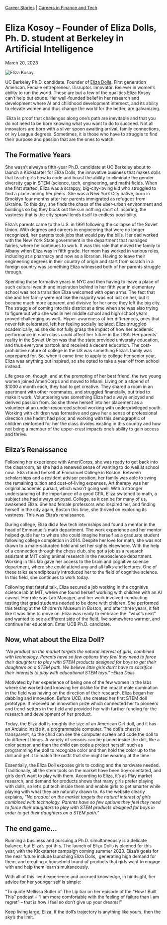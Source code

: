 [//]: # (title: Eliza Kosoy – Founder of Eliza Dolls, Ph. D. student at Berkeley in Artificial Intelligence)

[//]: # (main_image: https://madamambition.com/wp-content/uploads/2023/02/48-scaled.jpg)

[Career Stories](https://madamambition.com/category/career-stories/) | [Careers in Finance and Tech](https://madamambition.com/category/career-stories/careers-in-finance-and-tech/)

Eliza Kosoy – Founder of Eliza Dolls, Ph. D. student at Berkeley in Artificial Intelligence
===========================================================================================

March 20, 2023

![Eliza Kosoy](https://madamambition.com/wp-content/uploads/2023/02/48-scaled.jpg "Eliza Kosoy - Founder of E-liza Dolls")

UC Berkeley Ph.D. candidate. Founder of [Eliza Dolls](https://www.elizadolls.com/). First generation American. Female entrepreneur. Disruptor. Innovator. Believer in women’s ability to run the world. These are but a few of the qualities Eliza Kosoy can’t help but exude. Her well-founded belief in her research and development where AI and childhood development intersect, and its ability to elevate women and thus change the world for the better, are galvanizing.

 Eliza is proof that challenges along one’s path are inevitable and that you do not need to be born knowing what you want to do to succeed. Not all innovators are born with a silver spoon awaiting arrival, family connections, or Ivy League degrees. Sometimes, it is those who have to struggle to find their purpose and passion that are the ones to watch.

The Formative Years
-------------------

She wasn’t always a fifth-year Ph.D. candidate at UC Berkeley about to launch a Kickstarter for Eliza Dolls, the innovative business that makes dolls that teach girls how to code and boast the ability to eliminate the gender diversity gap in STEM (science, tech, engineering, and math) fields. When she first started, Eliza was a scrappy, big-city-loving kid who struggled to find a place among her peers. She was a New York City native, born in Brooklyn four months after her parents immigrated as refugees from Ukraine. To this day, she finds the chaos of the uber-urban environment and buildings so big they block out the sun nothing short of inspiring; the vastness that is the city sprawl lends itself to endless possibility.

Eliza’s parents came to the U.S. in 1991 following the collapse of the Soviet Union. With degrees and careers in engineering that were no longer recognized, her parents took jobs that would pay the bills. Her dad worked with the New York State government in the department that managed fairies, where he continues to work. It was this role that moved the family to Albany when Eliza was in fifth grade. Her mom has worked in various roles, including at a pharmacy and now as a librarian. Having to leave their engineering degrees in their country of origin and start from scratch in a foreign country was something Eliza witnessed both of her parents struggle through.

Spending those formative years in NYC and then having to leave a place of such cultural wealth and inspiration behind in her fifth year in elementary school was not a transition Eliza welcomed with open arms. The fact that she and her family were not like the majority was not lost on her, but it became much more apparent and divisive for her once they left the big city. The struggle of coming into this district at a time when she was also trying to figure out who she was in her middle school and high school years proved challenging as well.. Hyper-awareness of her differences, ones that never felt celebrated, left her feeling socially isolated. Eliza struggled academically, as she did not fully grasp the impact of how her academic performance in each class could affect her future in the USA. Her parents’ reality in the Soviet Union was that the state provided university education, and thus everyone partook and received a decent education. The cost-prohibitive nature of college in the US was something Eliza’s family was unprepared for. So, when it came time to apply to college her senior year, Eliza was anything but inspired, so she opted to take a year off from school instead.

Life goes on, though, and at the prompting of her best friend, the two young women joined AmeriCorps and moved to Miami. Living on a stipend of $1000 a month each, they had to get creative. They shared a room in an apartment with other roommates, and struggled financially, but tried to make it work. Volunteering was something Eliza had always enjoyed and derived passion from. So she threw herself into her placement as a volunteer at an under-resourced school working with underprivileged youth. Working with children was formative and gave her a sense of professional direction she hadn’t had prior, and working with this demographic of children reinforced for her the class divides existing in this country and how not being a member of the upper-crust impacts one’s ability to gain access and thrive.

Eliza’s Renaissance
-------------------

Following her experience with AmeriCorps, she was ready to get back into the classroom, as she had a renewed sense of wanting to do well at school now.  Eliza found herself at Emmanuel College in Boston. Between scholarships and a resident advisor position, her family was able to swing the remaining tuition and cost-of-living expenses. Art therapy was her original academic pursuit, which wasn’t going well. With a stronger understanding of the importance of a good GPA, Eliza switched to math, a subject she had always enjoyed. College, as it can be for many of us, awakened Eliza. She had female professors who inspired her, and finding herself in the city again, Boston this time, she thrived on exploring its vastness. This was Eliza’s renaissance.

During college, Eliza did a few tech internships and found a mentor in the head of Emmanuel’s math department. The work experience and her mentor helped guide her to where she could imagine herself as a graduate student following college completion in 2014. Despite her love for math, she was not drawn to a male-saturated field and set her sights elsewhere. With the help of a connection through the chess club, she got a job as a research assistant at MIT doing animal research in the neuroscience department. Working in this lab gave her access to the brain and cognitive science department, where she could attend any and all talks and lectures. One of these talks serendipitously introduced her to the field of cognitive science. In this field, she continues to work today.

Following that fateful talk, Eliza secured a job working in the cognitive science lab at MIT, where she found herself working with children with an AI caveat. Her role was Lab Manager, and her work involved conducting testing that grad students needed to be done with children. She performed this testing at the Children’s Museum in Boston, and after three years, it felt like it was time to move on. Eliza was ready to embrace the  “what’s next” and wanted to see a different side of the field, live somewhere warmer, and continue her education. Enter UCB Ph.D. candidate.

Now, what about the Eliza Doll?
-------------------------------

*“No product on the market targets the natural interest of girls, combined with technology. Parents have so few options they feel they need to force their daughters to play with STEM products designed for boys to get their daughters on a STEM path. We believe little girls don’t have to sacrifice their interests to play with educational STEM toys.” –Eliza Dolls.*

Motivated by her experience of being one of the few women in the labs where she worked and knowing her dislike for the impact male domination in the field was having on the direction of their research, Eliza began her dabbling and innovation. Before UCB, she created her first STEM doll prototype. It received an innovation prize which connected her to pioneers and trend-setters in the field and provided her with further funding for the research and development of her product.

Today, the Eliza doll is roughly the size of an American Girl doll, and it has an Arduino inside it, a programmable computer. The doll’s chest is transparent, so the child can see the computer screen and code the doll to do different things. A variety of sensors can be placed inside the doll, like a color sensor, and then the child can code a project herself, such as programming the doll to recognize color and then hold the color up to the doll and get it to match the outfit that she might be wearing at the time.

Essentially, the Eliza Doll exposes girls to coding and the hardware needed. Traditionally, all the stem tools on the market have been boy-orientated, and girls don’t want to play with them. According to Eliza, it’s as Play market research, and demand for products shows that many girls prefer playing with dolls, so let’s put tech inside them and enable girls to get smarter while playing with what they are naturally drawn to. As the website clearly explains, *“No product on the market targets the natural interest of girls combined with technology. Parents have so few options they feel they need to force their daughters to play with STEM products designed for boys in order to get their daughters on a STEM path.”*

The end game…
-------------

Running a business and pursuing a Ph.D. simultaneously is a delicate balance, but Eliza’s got this. The launch of Eliza Dolls is planned for this year, with the Kickstarter campaign coming summer 2023. Eliza’s goals for the near future include launching Eliza Dolls,  generating high demand for them, and creating a household brand of products that girls want to engage with and help them learn simultaneously.

With all of this lived experience and accrued knowledge, in hindsight, her advice for her younger self is simple:

“To quote Mellissa Butler of The Lip bar on her episode of the “How I Built This” podcast – “I am more comfortable with the feeling of failure than I am regret” – that is how I feel so don’t give up your dreams!”

Keep living large, Eliza. If the doll’s trajectory is anything like yours, then the sky’s the limit.
